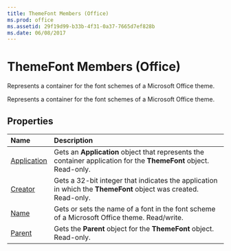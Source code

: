 ```yaml
---
title: ThemeFont Members (Office)
ms.prod: office
ms.assetid: 29f19d99-b33b-4f31-0a37-7665d7ef828b
ms.date: 06/08/2017
---
```



# ThemeFont Members (Office)
Represents a container for the font schemes of a Microsoft Office theme.

Represents a container for the font schemes of a Microsoft Office theme.


## Properties



|**Name**|**Description**|
|:-----|:-----|
|[Application](themefont-application-property-office.md)|Gets an  **Application** object that represents the container application for the **ThemeFont** object. Read-only.|
|[Creator](themefont-creator-property-office.md)|Gets a 32-bit integer that indicates the application in which the  **ThemeFont** object was created. Read-only.|
|[Name](themefont-name-property-office.md)|Gets or sets the name of a font in the font scheme of a Microsoft Office theme. Read/write.|
|[Parent](themefont-parent-property-office.md)|Gets the  **Parent** object for the **ThemeFont** object. Read-only.|

